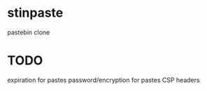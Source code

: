 # stinpaste
pastebin clone


# TODO 
expiration for pastes
password/encryption for pastes
CSP headers
